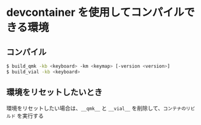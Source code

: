 
# devcontainer を使用してコンパイルできる環境

## コンパイル

```sh
$ build_qmk -kb <keyboard> -km <keymap> [-version <version>]
$ build_vial -kb <keyboard>
```

## 環境をリセットしたいとき

環境をリセットしたい場合は、`__qmk__` と `__vial__` を削除して、`コンテナのリビルド` を実行する